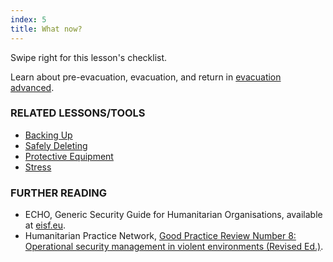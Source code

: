 ```yaml
---
index: 5
title: What now?
---
```

Swipe right for this lesson's checklist.

Learn about pre-evacuation, evacuation, and return in [evacuation advanced](umbrella://lesson/evacuation/1). 

### RELATED LESSONS/TOOLS

*   [Backing Up](umbrella://lesson/backing-up)
*   [Safely Deleting](umbrella://lesson/safely-deleting)
*   [Protective Equipment](umbrella://lesson/protective-equipment)
*   [Stress](umbrella://lesson/stress)

### FURTHER READING

*   ECHO, Generic Security Guide for Humanitarian Organisations, available at [eisf.eu](https://www.eisf.eu/library/generic-security-guide-for-humanitarian-organisations/).
*   Humanitarian Practice Network, [Good Practice Review Number 8: Operational security management in violent environments (Revised Ed.)](http://odihpn.org/wp-content/uploads/2010/11/GPR_8_revised2.pdf).